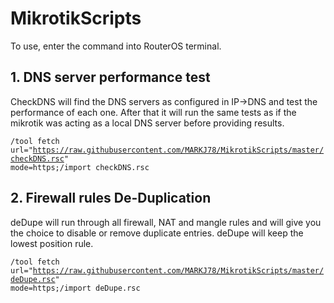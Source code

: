 # MikrotikScripts

To use, enter the command into RouterOS terminal.

## 1. DNS server performance test

CheckDNS will find the DNS servers as configured in IP->DNS and test the performance of each one. After that it will run the same tests as if the mikrotik was acting as a local DNS server before providing results.

<code>/tool fetch url="https://raw.githubusercontent.com/MARKJ78/MikrotikScripts/master/checkDNS.rsc" mode=https;/import checkDNS.rsc</code>

## 2. Firewall rules De-Duplication

deDupe will run through all firewall, NAT and mangle rules and will give you the choice to disable or remove duplicate entries. deDupe will keep the lowest position rule.

<code>/tool fetch url="https://raw.githubusercontent.com/MARKJ78/MikrotikScripts/master/deDupe.rsc" mode=https;/import deDupe.rsc</code>